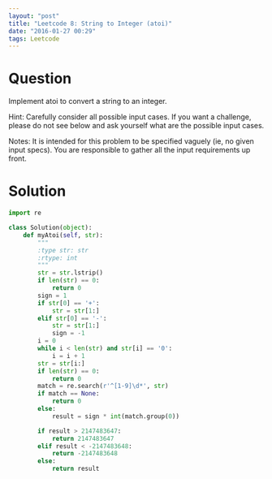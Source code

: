 ```yaml
---
layout: "post"
title: "Leetcode 8: String to Integer (atoi)"
date: "2016-01-27 00:29"
tags: Leetcode
---
```


# Question
Implement atoi to convert a string to an integer.

Hint: Carefully consider all possible input cases. If you want a challenge, please do not see below and ask yourself what are the possible input cases.

Notes: It is intended for this problem to be specified vaguely (ie, no given input specs). You are responsible to gather all the input requirements up front.


# Solution

```python
import re

class Solution(object):
    def myAtoi(self, str):
        """
        :type str: str
        :rtype: int
        """
        str = str.lstrip()
        if len(str) == 0:
            return 0
        sign = 1
        if str[0] == '+':
            str = str[1:]
        elif str[0] == '-':
            str = str[1:]
            sign = -1
        i = 0
        while i < len(str) and str[i] == '0':
            i = i + 1
        str = str[i:]
        if len(str) == 0:
            return 0
        match = re.search(r'^[1-9]\d*', str)
        if match == None:
            return 0
        else:
            result = sign * int(match.group(0))

        if result > 2147483647:
            return 2147483647
        elif result < -2147483648:
            return -2147483648
        else:
            return result

```
